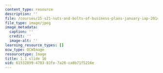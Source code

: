 ```yaml
---
content_type: resource
description: ''
file: /courses/15-s21-nuts-and-bolts-of-business-plans-january-iap-2014/61532899478383fe7a28ca8b71f5216e_Slide16.JPG
file_type: image/jpeg
image_metadata:
  caption: ''
  credit: ''
  image-alt: ''
learning_resource_types: []
ocw_type: OCWImage
resourcetype: Image
title: 1.1 slide 16
uid: 61532899-4783-83fe-7a28-ca8b71f5216e
---
```

